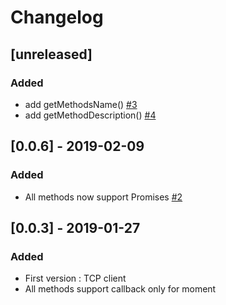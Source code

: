# Changelog

## [unreleased]

### Added
* add getMethodsName() [#3](https://github.com/sloki-project/sloki-node-client/issues/3)
* add getMethodDescription() [#4](https://github.com/sloki-project/sloki-node-client/issues/4)

## [0.0.6] - 2019-02-09

### Added
* All methods now support Promises [#2](https://github.com/sloki-project/sloki-node-client/issues/2)


## [0.0.3] - 2019-01-27

### Added

* First version : TCP client
* All methods support callback only for moment
